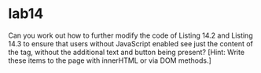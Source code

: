 # lab14

Can you work out how to further modify the code of Listing 14.2 and Listing 14.3 to ensure that users without JavaScript enabled see just the content of the <noscript> tag, without the additional text and button being present? [Hint: Write these items to the page with innerHTML or via DOM methods.]
